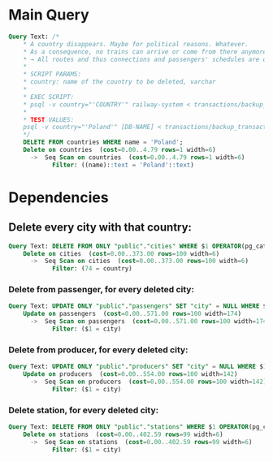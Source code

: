 # Main Query
```sql
Query Text: /*
	* A country disappears. Maybe for political reasons. Whatever.
	* As a consequence, no trains can arrive or come from there anymore.
	* → All routes and thus connections and passengers' schedules are deleted.
	*
	* SCRIPT PARAMS:
	* country: name of the country to be deleted, varchar
	*
	* EXEC SCRIPT:
	* psql -v country="'COUNTRY'" railway-system < transactions/backup_transaction2.sql
	*
	* TEST VALUES:
	psql -v country="'Poland'" [DB-NAME] < transactions/backup_transaction2.sql
	*/
	DELETE FROM countries WHERE name = 'Poland';
	Delete on countries  (cost=0.00..4.79 rows=1 width=6)
	  ->  Seq Scan on countries  (cost=0.00..4.79 rows=1 width=6)
	        Filter: ((name)::text = 'Poland'::text)
```
	        
# Dependencies

## Delete every city with that country:

```sql
Query Text: DELETE FROM ONLY "public"."cities" WHERE $1 OPERATOR(pg_catalog.=) "country"
	Delete on cities  (cost=0.00..373.00 rows=100 width=6)
	  ->  Seq Scan on cities  (cost=0.00..373.00 rows=100 width=6)
	        Filter: (74 = country)
```
	        
### Delete from passenger, for every deleted city:

```sql
Query Text: UPDATE ONLY "public"."passengers" SET "city" = NULL WHERE $1 OPERATOR(pg_catalog.=) "city"
	Update on passengers  (cost=0.00..571.00 rows=100 width=174)
	  ->  Seq Scan on passengers  (cost=0.00..571.00 rows=100 width=174)
	        Filter: ($1 = city)
```
	        
### Delete from producer, for every deleted city:

```sql
Query Text: UPDATE ONLY "public"."producers" SET "city" = NULL WHERE $1 OPERATOR(pg_catalog.=) "city"
	Update on producers  (cost=0.00..554.00 rows=100 width=142)
	  ->  Seq Scan on producers  (cost=0.00..554.00 rows=100 width=142)
	        Filter: ($1 = city)
```
	        
### Delete station, for every deleted city:

```sql
Query Text: DELETE FROM ONLY "public"."stations" WHERE $1 OPERATOR(pg_catalog.=) "city"
	Delete on stations  (cost=0.00..402.59 rows=99 width=6)
	  ->  Seq Scan on stations  (cost=0.00..402.59 rows=99 width=6)
	        Filter: ($1 = city)
```
